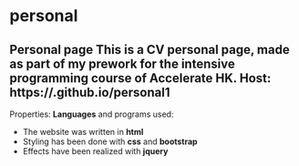 # personal
Personal page
This is a CV personal page, made as part of my prework for the intensive programming course of Accelerate HK.
Host: https://.github.io/personal1
------- 

Properties: **Languages** and programs used:
+ The website was written in __html__ 
+ Styling has been done with __css__ and __bootstrap__
+ Effects have been realized with __jquery__
